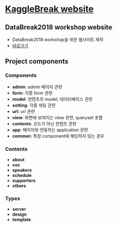 # [KaggleBreak website](kagglebreak.com)

## DataBreak2018 workshop website
- DataBreak2018 workshop을 위한 웹사이트 제작
- [바로가기](kagglebreak.com/databreak2018)

## Project components
### Components
- **admin**: admin 페이지 관련
- **form**: 각종 form 관련
- **model**: 컨텐츠의 model, 데이터베이스 관련
- **setting**: 각종 세팅 관련
- **url**: url 관련
- **view**: 화면에 보여지는 view 관련, queryset 포함
- **contents**: 코드가 아닌 컨텐츠 관련
- **app**: 페이지와 연동하는 application 관련
- **common**: 특정 component에 해당하지 않는 경우

### Contents
- **about**
- **coc**
- **speakers**
- **schedule**
- **supporters**
- **others**

### Types
- **server**
- **design**
- **template**
